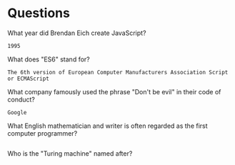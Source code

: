 # Questions

What year did Brendan Eich create JavaScript?

```
1995
```

What does "ES6" stand for?

```
The 6th version of European Computer Manufacturers Association Script or ECMAScript
```

What company famously used the phrase "Don't be evil" in their code of conduct?

```
Google
```

What English mathematician and writer is often regarded as the first computer programmer?

```

```

Who is the "Turing machine" named after?

```

```
